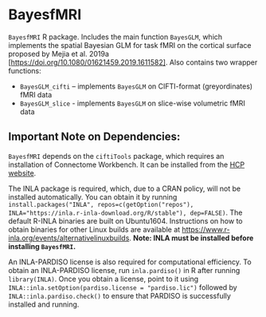 # BayesfMRI

`BayesfMRI` R package. Includes the main function `BayesGLM`, which implements the spatial Bayesian GLM for task fMRI on the cortical surface proposed by Mejia et al. 2019a [https://doi.org/10.1080/01621459.2019.1611582].  Also contains two wrapper functions:

* `BayesGLM_cifti` – implements `BayesGLM` on CIFTI-format (greyordinates) fMRI data
* `BayesGLM_slice` - implements `BayesGLM` on slice-wise volumetric fMRI data

## Important Note on Dependencies:

`BayesfMRI` depends on the `ciftiTools` package, which requires an installation of Connectome Workbench.  It can be installed from the [HCP website](https://www.humanconnectome.org/software/get-connectome-workbench).

The INLA package is required, which, due to a CRAN policy, will not be installed automatically. You can obtain it by running `install.packages("INLA", repos=c(getOption("repos"), INLA="https://inla.r-inla-download.org/R/stable"), dep=FALSE)`.  The default R-INLA binaries are built on Ubuntu1604. Instructions on how to obtain binaries for other Linux builds are available at https://www.r-inla.org/events/alternativelinuxbuilds.  **Note: INLA must be installed before installing `BayesfMRI`.**

An INLA-PARDISO license is also required for computational efficiency.  To obtain an INLA-PARDISO license, run `inla.pardiso()` in R after running `library(INLA)`. Once you obtain a license, point to it using `INLA::inla.setOption(pardiso.license = "pardiso.lic")` followed by `INLA::inla.pardiso.check()` to ensure that PARDISO is successfully installed and running.